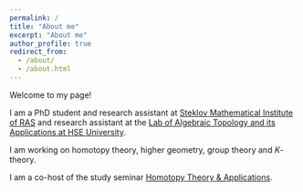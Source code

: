 ```yaml
---
permalink: /
title: "About me"
excerpt: "About me"
author_profile: true
redirect_from: 
  - /about/
  - /about.html
---
```


Welcome to my page! 

I am a PhD student and research assistant at [Steklov Mathematical Institute of RAS](https://www.mi-ras.ru/index.php?c=main&l=1) and research assistant at the [Lab of Algebraic Topology and its Applications at HSE University](https://cs.hse.ru/en/ata-lab/about).

I am working on homotopy theory, higher geometry, group theory and $K$-theory.

I am a co-host of the study seminar [Homotopy Theory & Applications](https://researchseminars.org/seminar/HomotopyTheoryAndApps).    



